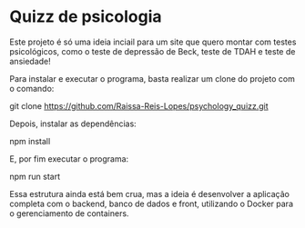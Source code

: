 # Quizz de psicologia

Este projeto é só uma ideia inciail para um site que quero montar com testes psicológicos, como o teste de depressão de Beck, teste de TDAH e teste de ansiedade! 

Para instalar e executar o programa, basta realizar um clone do projeto com o comando:

git clone https://github.com/Raissa-Reis-Lopes/psychology_quizz.git

Depois, instalar as dependências:

npm install

E, por fim executar o programa:

npm run start


Essa estrutura ainda está bem crua, mas a ideia é desenvolver a aplicação completa com o backend, banco de dados e front, utilizando o Docker para o gerenciamento de containers.